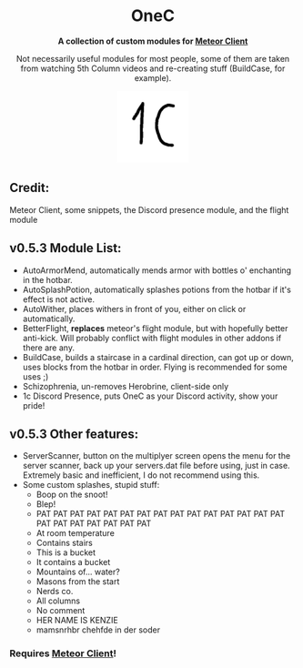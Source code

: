<div align="center">
  <h1><strong>OneC</strong></h1>
  <p><strong>A collection of custom modules for <a href="https://meteorclient.com/">Meteor Client</a></strong></p>
  <p>Not necessarily useful modules for most people, some of them are taken from watching 5th Column videos and re-creating stuff (BuildCase, for example).</p>
  <img src="src/main/resources/assets/icon/icon.png" alt="Logo" width="25%"/>
</div>

## Credit:

Meteor Client, some snippets, the Discord presence module, and the flight module

## v0.5.3 Module List:

- AutoArmorMend, automatically mends armor with bottles o' enchanting in the hotbar.
- AutoSplashPotion, automatically splashes potions from the hotbar if it's effect is not active.
- AutoWither, places withers in front of you, either on click or automatically.
- BetterFlight, **replaces** meteor's flight module, but with hopefully better anti-kick. Will probably conflict with flight modules in other addons if there are any.
- BuildCase, builds a staircase in a cardinal direction, can got up or down, uses blocks from the hotbar in order. Flying is recommended for some uses ;)
- Schizophrenia, un-removes Herobrine, client-side only
- 1c Discord Presence, puts OneC as your Discord activity, show your pride!

## v0.5.3 Other features:

- ServerScanner, button on the multiplyer screen opens the menu for the server scanner, back up your servers.dat file before using, just in case. Extremely basic and inefficient, I do not recommend using this.
- Some custom splashes, stupid stuff:
  - Boop on the snoot!
  - Blep!
  - PAT PAT PAT PAT PAT PAT PAT PAT PAT PAT PAT PAT PAT PAT PAT PAT PAT PAT PAT PAT PAT PAT
  - At room temperature
  - Contains stairs
  - This is a bucket
  - It contains a bucket
  - Mountains of... water?
  - Masons from the start
  - Nerds co.
  - All columns
  - No comment
  - HER NAME IS KENZIE
  - mamsnrhbr chehfde in der soder

### Requires [Meteor Client](https://meteorclient.com/)!
